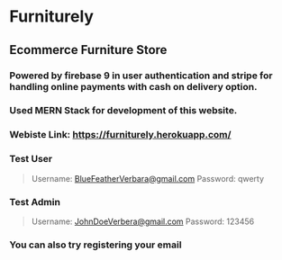 # Furniturely

## Ecommerce Furniture Store

### Powered by firebase 9 in user authentication and stripe for handling online payments with cash on delivery option.

### Used MERN Stack for development of this website.

### Webiste Link: https://furniturely.herokuapp.com/

### Test User

> Username: BlueFeatherVerbara@gmail.com
> Password: qwerty

### Test Admin

> Username: JohnDoeVerbera@gmail.com
> Password: 123456

### You can also try registering your email
